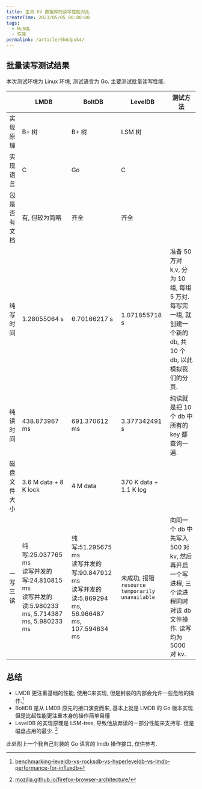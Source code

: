 ```yaml
---
title: 主流 KV 数据库的读写性能对比
createTime: 2023/05/05 00:00:00
tags:
  - NoSQL
  - 性能
permalink: /article/5k6dpxk4/
---
```

## 批量读写测试结果
本次测试环境为 Linux 环境, 测试语言为 Go. 主要测试批量读写性能.

|              | LMDB                                                                                                     | BoltDB                                                                                                      | LevelDB                                       | 测试方法                                                                                                     |
| ------------ | -------------------------------------------------------------------------------------------------------- | ----------------------------------------------------------------------------------------------------------- | --------------------------------------------- | ------------------------------------------------------------------------------------------------------------ |
| 实现原理     | B+ 树                                                                                                    | B+ 树                                                                                                       | LSM 树                                        |                                                                                                              |
| 实现语言     | C                                                                                                        | Go                                                                                                          | C                                             |                                                                                                              |
| 包是否有文档 | 有, 但较为简略                                                                                           | 齐全                                                                                                        | 齐全                                          |                                                                                                              |
| 纯写时间     | 1.28055064 s                                                                                             | 6.70166217 s                                                                                                | 1.071855718 s                                 | 准备 50 万对 k,v,  分为 10 组, 每组 5 万对.  每写完一组, 就创建一个新的 db, 共 10 个 db, 以此模拟我们的分页. |
| 纯读时间     | 438.873967 ms                                                                                            | 691.370612 ms                                                                                               | 3.377342491 s                                 | 纯读就是把 10 个 db 中所有的 key 都查询一遍.                                                                 |
| 磁盘文件大小 | 3.6 M data + 8 K lock                                                                                    | 4 M data                                                                                                    | 370 K data + 1.1 K log                        |                                                                                                              |
| 一写三读     | 纯写:25.037765 ms<br />读写并发的写:24.810815 ms<br />读写并发的读:5.980233 ms, 5.714387 ms, 5.980233 ms | 纯写:51.295675 ms<br />读写并发的写:90.847912 ms<br />读写并发的读:5.869294 ms, 56.966487 ms, 107.594634 ms | 未成功, 报错 `resource temporarily unavailable` | 向同一个 db 中先写入 500 对 kv, 然后再开启一个写进程, 三个读进程同时对该 db 文件操作. 读写均为 5000 对 kv.    |

## 总结
- LMDB 更注重基础的性能, 使用C来实现, 但是封装的内部会允许一些危险的操作.[^first]
- BoltDB 是从 LMDB 原先的接口演变而来, 基本上就是 LMDB 的 Go 版本实现. 但是比起性能更注重本身的操作简单易懂
- LevelDB 的实现原理是 LSM-tree, 导致他放弃读的一部分性能来支持写. 但是磁盘占用的最少. [^second]

此处附上一个我自己封装的 Go 语言的 lmdb 操作接口, 仅供参考.
<RepoCard repo="dingyuqi/lmdb-storage" />

[^first]: [benchmarking-leveldb-vs-rocksdb-vs-hyperleveldb-vs-lmdb-performance-for-influxdb](https://www.influxdata.com/blog/benchmarking-leveldb-vs-rocksdb-vs-hyperleveldb-vs-lmdb-performance-for-influxdb/#:~:text=Under%20the%20covers%20LevelDB%20is%20a%20Log%20Structured,tool%20that%20isolated%20the%20storage%20engines%20for%20testing.)
[^second]: [mozilla.github.io/firefox-browser-architecture/](https://mozilla.github.io/firefox-browser-architecture/text/0017-lmdb-vs-leveldb.html#:~:text=LMDB%20uses%20the%20OpenLDAP%20Public%20License%2C%20which%20appears,including%20Rust%20via%20the%20lmdb%20crate%2C%20among%20others.)

